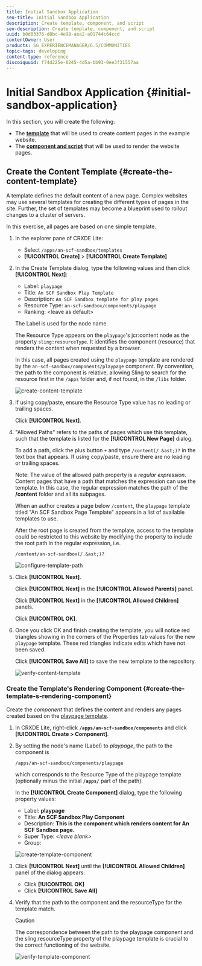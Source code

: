 ```yaml
---
title: Initial Sandbox Application
seo-title: Initial Sandbox Application
description: Create template, component, and script
seo-description: Create template, component, and script
uuid: b0d03376-d8bc-4e98-aea2-a01744c64ccd
contentOwner: User
products: SG_EXPERIENCEMANAGER/6.5/COMMUNITIES
topic-tags: developing
content-type: reference
discoiquuid: f74d225e-0245-4d5a-bb93-0ee3f31557aa
---
```


# Initial Sandbox Application {#initial-sandbox-application}

In this section, you will create the following:

* The **[template](#createthepagetemplate)** that will be used to create content pages in the example website.
* The **[component and script](#create-the-template-s-rendering-component)** that will be used to render the website pages.

## Create the Content Template {#create-the-content-template}

A template defines the default content of a new page. Complex websites may use several templates for creating the different types of pages in the site. Further, the set of templates may become a blueprint used to rollout changes to a cluster of servers.

In this exercise, all pages are based on one simple template.

1. In the explorer pane of CRXDE Lite:

   * Select `/apps/an-scf-sandbox/templates`
   * **[!UICONTROL Create]** > **[!UICONTROL Create Template]**

1. In the Create Template dialog, type the following values and then click **[!UICONTROL Next]**:

   * Label: `playpage`
   * Title: `An SCF Sandbox Play Template`
   * Description: `An SCF Sandbox template for play pages`
   * Resource Type: `an-scf-sandbox/components/playpage`
   * Ranking: &lt;leave as default>

   The Label is used for the node name.

   The Resource Type appears on the `playpage`'s jcr:content node as the property `sling:resourceType`. It identifies the component (resource) that renders the content when requested by a browser.

   In this case, all pages created using the `playpage` template are rendered by the `an-scf-sandbox/components/playpage` component. By convention, the path to the component is relative, allowing Sling to search for the resource first in the `/apps` folder and, if not found, in the `/libs` folder.

   ![create-content-template](assets/create-content-template-1.png)

1. If using copy/paste, ensure the Resource Type value has no leading or trailing spaces.

   Click **[!UICONTROL Next]**.

1. "Allowed Paths" refers to the paths of pages which use this template, such that the template is listed for the **[!UICONTROL New Page]** dialog.

   To add a path, click the plus button `+` and type `/content(/.&ast;)?` in the text box that appears. If using copy/paste, ensure there are no leading or trailing spaces.

   Note: The value of the allowed path property is a *regular expression*. Content pages that have a path that matches the expression can use the template. In this case, the regular expression matches the path of the **/content** folder and all its subpages.

   When an author creates a page below `/content`, the `playpage` template titled "An SCF Sandbox Page Template" appears in a list of available templates to use.

   After the root page is created from the template, access to the template could be restricted to this website by modifying the property to include the root path in the regular expression, i.e.

   `/content/an-scf-sandbox(/.&ast;)?`

   ![configure-template-path](assets/configure-template-path.png)

1. Click **[!UICONTROL Next]**.

   Click **[!UICONTROL Next]** in the **[!UICONTROL Allowed Parents]** panel.

   Click **[!UICONTROL Next]** in the **[!UICONTROL Allowed Children]** panels.

   Click **[!UICONTROL OK]**.

1. Once you click OK and finish creating the template, you will notice red triangles showing in the corners of the Properties tab values for the new `playpage` template. These red triangles indicate edits which have not been saved.

   Click **[!UICONTROL Save All]** to save the new template to the repository.

   ![verify-content-template](assets/verify-content-template.png)

### Create the Template's Rendering Component {#create-the-template-s-rendering-component}

Create the *component* that defines the content and renders any pages created based on the [playpage template](#createthepagetemplate).

1. In CRXDE Lite, right-click **`/apps/an-scf-sandbox/components`** and click **[!UICONTROL Create > Component]**.
1. By setting the node's name (Label) to *playpage*, the path to the component is

   `/apps/an-scf-sandbox/components/playpage`

   which corresponds to the Resource Type of the playpage template (optionally minus the initial **`/apps/`** part of the path).

   In the **[!UICONTROL Create Component]** dialog, type the following property values:

   * Label: **playpage**
   * Title: **An SCF Sandbox Play Component**
   * Description: **This is the component which renders content for An SCF Sandbox page.**
   * Super Type: *&lt;leave blank&gt;*
   * Group:

   ![create-template-component](assets/create-template-component.png)

1. Click **[!UICONTROL Next]** until the **[!UICONTROL Allowed Children]** panel of the dialog appears:

   * Click **[!UICONTROL OK]**
   * Click **[!UICONTROL Save All]**

1. Verify that the path to the component and the resourceType for the template match.

   >[!CAUTION]
    >
    >The correspondence between the path to the playpage component and the sling:resourceType property of the playpage template is crucial to the correct functioning of the website.
    >

   ![verify-template-component](assets/verify-template-component.png)
